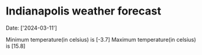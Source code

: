 # Indianapolis weather forecast 
Date: ['2024-03-11'] 

Minimum temperature(in celsius) is [-3.7] 
Maximum temperature(in celsius) is [15.8]
